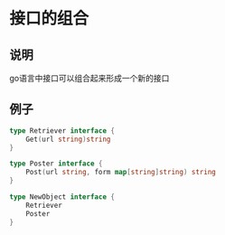 # 接口的组合

## 说明 

go语言中接口可以组合起来形成一个新的接口

## 例子

```go
type Retriever interface {
	Get(url string)string
}

type Poster interface {
	Post(url string, form map[string]string) string
}

type NewObject interface {
	Retriever
	Poster
}
```